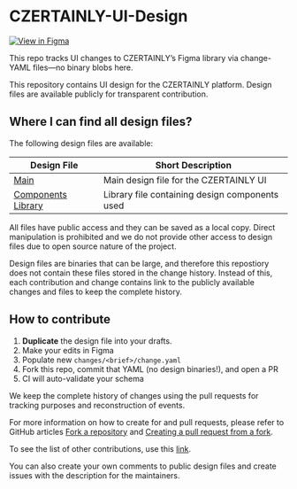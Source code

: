 # CZERTAINLY-UI-Design

[![View in Figma](https://img.shields.io/badge/Figma-Open%20File-purple)](https://www.figma.com/design/qGPoVDkYFM9j7GFbkJK5uu/Main)

This repo tracks UI changes to CZERTAINLY’s Figma library via change-YAML files—no binary blobs here.


This repository contains UI design for the CZERTAINLY platform.
Design files are available publicly for transparent contribution.

## Where I can find all design files?

The following design files are available:

| Design File | Short Description |
|-------------|-------------------|
| [Main](https://www.figma.com/design/qGPoVDkYFM9j7GFbkJK5uu/Main) | Main design file for the CZERTAINLY UI |
| [Components Library](https://www.figma.com/design/Z2ZXpUFRa26L7NTLt5ufhe/Component-Library) | Library file containing design components used |

All files have public access and they can be saved as a local copy.
Direct manipulation is prohibited and we do not provide other access to design files due to open source nature of the project.

Design files are binaries that can be large, and therefore this repostiory does not contain these files stored in the change history.
Instead of this, each contribution and change contains link to the publicly available changes and files to keep the complete history.

## How to contribute

1. **Duplicate** the design file into your drafts.
2. Make your edits in Figma
3. Populate new `changes/<brief>/change.yaml`
4. Fork this repo, commit that YAML (no design binaries!), and open a PR
5. CI will auto-validate your schema

We keep the complete history of changes using the pull requests for tracking purposes and reconstruction of events.

For more information on how to create for and pull requests, please refer to GitHub articles [Fork a repository](https://docs.github.com/en/pull-requests/collaborating-with-pull-requests/working-with-forks/fork-a-repo) and [Creating a pull request from a fork](https://docs.github.com/en/pull-requests/collaborating-with-pull-requests/proposing-changes-to-your-work-with-pull-requests/creating-a-pull-request-from-a-fork).

To see the list of other contributions, use this [link](https://github.com/CZERTAINLY/CZERTAINLY-UI-Design/pulls?q=is%3Amerged+is%3Apr+label%3Adesign+).

You can also create your own comments to public design files and create issues with the description for the maintainers.
